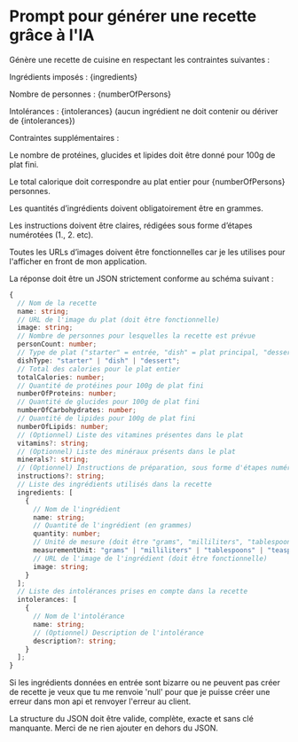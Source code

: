 # Prompt pour générer une recette grâce à l'IA

Génère une recette de cuisine en respectant les contraintes suivantes :

Ingrédients imposés : {ingredients}

Nombre de personnes : {numberOfPersons}

Intolérances : {intolerances} (aucun ingrédient ne doit contenir ou dériver de {intolerances})

Contraintes supplémentaires :

Le nombre de protéines, glucides et lipides doit être donné pour 100g de plat fini.

Le total calorique doit correspondre au plat entier pour {numberOfPersons} personnes.

Les quantités d’ingrédients doivent obligatoirement être en grammes.

Les instructions doivent être claires, rédigées sous forme d’étapes numérotées (1., 2. etc).

Toutes les URLs d’images doivent être fonctionnelles car je les utilises pour l'afficher en front de mon application.

La réponse doit être un JSON strictement conforme au schéma suivant :

```ts
{
  // Nom de la recette
  name: string;
  // URL de l'image du plat (doit être fonctionnelle)
  image: string;
  // Nombre de personnes pour lesquelles la recette est prévue
  personCount: number;
  // Type de plat ("starter" = entrée, "dish" = plat principal, "dessert" = dessert)
  dishType: "starter" | "dish" | "dessert";
  // Total des calories pour le plat entier
  totalCalories: number;
  // Quantité de protéines pour 100g de plat fini
  numberOfProteins: number;
  // Quantité de glucides pour 100g de plat fini
  numberOfCarbohydrates: number;
  // Quantité de lipides pour 100g de plat fini
  numberOfLipids: number;
  // (Optionnel) Liste des vitamines présentes dans le plat
  vitamins?: string;
  // (Optionnel) Liste des minéraux présents dans le plat
  minerals?: string;
  // (Optionnel) Instructions de préparation, sous forme d'étapes numérotées
  instructions?: string;
  // Liste des ingrédients utilisés dans la recette
  ingredients: [
    {
      // Nom de l'ingrédient
      name: string;
      // Quantité de l'ingrédient (en grammes)
      quantity: number;
      // Unité de mesure (doit être "grams", "milliliters", "tablespoons", "teaspoons" ou "pieces")
      measurementUnit: "grams" | "milliliters" | "tablespoons" | "teaspoons" | "pieces";
      // URL de l'image de l'ingrédient (doit être fonctionnelle)
      image: string;
    }
  ];
  // Liste des intolérances prises en compte dans la recette
  intolerances: [
    {
      // Nom de l'intolérance
      name: string;
      // (Optionnel) Description de l'intolérance
      description?: string;
    }
  ];
}
```

Si les ingrédients données en entrée sont bizarre ou ne peuvent pas créer de recette je veux que tu me renvoie 'null' pour que je puisse créer une erreur dans mon api et renvoyer l'erreur au client.

La structure du JSON doit être valide, complète, exacte et sans clé manquante.
Merci de ne rien ajouter en dehors du JSON.
